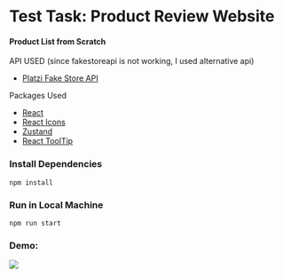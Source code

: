 # Test Task: Product Review Website

#### Product List from Scratch

API USED (since fakestoreapi is not working, I used alternative api)

- [Platzi Fake Store API](https://fakeapi.platzi.com/)

Packages Used

- [React](https://react.dev/)
- [React Icons](https://react-icons.github.io/react-icons/)
- [Zustand](https://docs.pmnd.rs/zustand/getting-started/introduction)
- [React ToolTip](https://react-tooltip.com/docs/getting-started)

### Install Dependencies

```
npm install
```

### Run in Local Machine

```
npm run start
```

### Demo:

![](/public/demo.gif)
